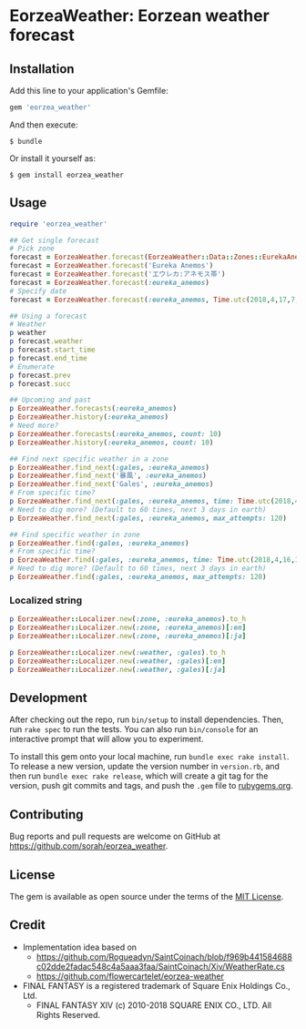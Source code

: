 # EorzeaWeather: Eorzean weather forecast

## Installation

Add this line to your application's Gemfile:

```ruby
gem 'eorzea_weather'
```

And then execute:

    $ bundle

Or install it yourself as:

    $ gem install eorzea_weather

## Usage

``` ruby
require 'eorzea_weather'

## Get single forecast
# Pick zone
forecast = EorzeaWeather.forecast(EorzeaWeather::Data::Zones::EurekaAnemos)
forecast = EorzeaWeather.forecast('Eureka Anemos')
forecast = EorzeaWeather.forecast('エウレカ:アネモス帯')
forecast = EorzeaWeather.forecast(:eureka_anemos)
# Specify date
forecast = EorzeaWeather.forecast(:eureka_anemos, Time.utc(2018,4,17,7,0,0))

## Using a forecast
# Weather
p weather
p forecast.weather
p forecast.start_time
p forecast.end_time
# Enumerate
p forecast.prev
p forecast.succ

## Upcoming and past
p EorzeaWeather.forecasts(:eureka_anemos)
p EorzeaWeather.history(:eureka_anemos)
# Need more?
p EorzeaWeather.forecasts(:eureka_anemos, count: 10)
p EorzeaWeather.history(:eureka_anemos, count: 10)

## Find next specific weather in a zone
p EorzeaWeather.find_next(:gales, :eureka_anemos)
p EorzeaWeather.find_next('暴風', :eureka_anemos)
p EorzeaWeather.find_next('Gales', :eureka_anemos)
# From specific time?
p EorzeaWeather.find_next(:gales, :eureka_anemos, time: Time.utc(2018,4,16,16,0,0))
# Need to dig more? (Default to 60 times, next 3 days in earth)
p EorzeaWeather.find_next(:gales, :eureka_anemos, max_attempts: 120)

## Find specific weather in zone
p EorzeaWeather.find(:gales, :eureka_anemos)
# From specific time?
p EorzeaWeather.find(:gales, :eureka_anemos, time: Time.utc(2018,4,16,16,0,0))
# Need to dig more? (Default to 60 times, next 3 days in earth)
p EorzeaWeather.find(:gales, :eureka_anemos, max_attempts: 120)
```

### Localized string

``` ruby
p EorzeaWeather::Localizer.new(:zone, :eureka_anemos).to_h
p EorzeaWeather::Localizer.new(:zone, :eureka_anemos)[:en]
p EorzeaWeather::Localizer.new(:zone, :eureka_anemos)[:ja]

p EorzeaWeather::Localizer.new(:weather, :gales).to_h
p EorzeaWeather::Localizer.new(:weather, :gales)[:en]
p EorzeaWeather::Localizer.new(:weather, :gales)[:ja]
```

## Development

After checking out the repo, run `bin/setup` to install dependencies. Then, run `rake spec` to run the tests. You can also run `bin/console` for an interactive prompt that will allow you to experiment.

To install this gem onto your local machine, run `bundle exec rake install`. To release a new version, update the version number in `version.rb`, and then run `bundle exec rake release`, which will create a git tag for the version, push git commits and tags, and push the `.gem` file to [rubygems.org](https://rubygems.org).

## Contributing

Bug reports and pull requests are welcome on GitHub at https://github.com/sorah/eorzea_weather.

## License

The gem is available as open source under the terms of the [MIT License](https://opensource.org/licenses/MIT).

## Credit

- Implementation idea based on
  - https://github.com/Rogueadyn/SaintCoinach/blob/f969b441584688c02dde2fadac548c4a5aaa3faa/SaintCoinach/Xiv/WeatherRate.cs
  - https://github.com/flowercartelet/eorzea-weather
- FINAL FANTASY is a registered trademark of Square Enix Holdings Co., Ltd.
  - FINAL FANTASY XIV (c) 2010-2018 SQUARE ENIX CO., LTD. All Rights Reserved.
